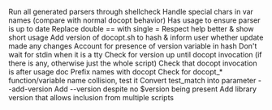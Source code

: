 Run all generated parsers through shellcheck
Handle special chars in var names (compare with normal docopt behavior)
Has usage to ensure parser is up to date
Replace double == with single =
Respect help better & show short usage
Add version of docopt.sh to hash & inform user whether update made any changes
Account for presence of version variable in hash
Don't wait for stdin when it is a tty
Check for version up until docopt invocation (if there is any, otherwise just the whole script)
Check that docopt invocation is after usage doc
Prefix names with docopt
Check for docopt_* function/variable name collision, test it
Convert test_match into parameter
--add-version    Add --version despite no $version being present
Add library version that allows inclusion from multiple scripts
